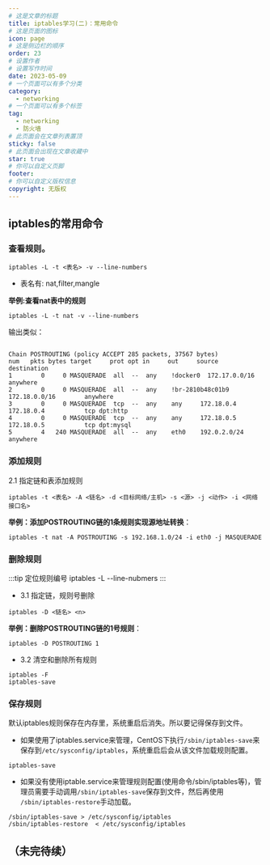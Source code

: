 ```yaml
---
# 这是文章的标题
title: iptables学习(二)：常用命令
# 这是页面的图标
icon: page
# 这是侧边栏的顺序
order: 23
# 设置作者
# 设置写作时间
date: 2023-05-09
# 一个页面可以有多个分类
category:
  - networking
# 一个页面可以有多个标签
tag:
  - networking
  - 防火墙
# 此页面会在文章列表置顶
sticky: false
# 此页面会出现在文章收藏中
star: true
# 你可以自定义页脚
footer: 
# 你可以自定义版权信息
copyright: 无版权
---
```





## iptables的常用命令

### 查看规则。

```shell
iptables -L -t <表名> -v --line-numbers
```
- 表名有: nat,filter,mangle

**举例:查看nat表中的规则**
```shell
iptables -L -t nat -v --line-numbers
```

输出类似：
```plain

Chain POSTROUTING (policy ACCEPT 285 packets, 37567 bytes)
num   pkts bytes target     prot opt in     out     source               destination
1        0     0 MASQUERADE  all  --  any    !docker0  172.17.0.0/16        anywhere
2        0     0 MASQUERADE  all  --  any    !br-2810b48c01b9  172.18.0.0/16        anywhere
3        0     0 MASQUERADE  tcp  --  any    any     172.18.0.4           172.18.0.4           tcp dpt:http
4        0     0 MASQUERADE  tcp  --  any    any     172.18.0.5           172.18.0.5           tcp dpt:mysql
5        4   240 MASQUERADE  all  --  any    eth0    192.0.2.0/24         anywhere
```

### 添加规则


2.1 指定链和表添加规则
``` shell
iptables -t <表名> -A <链名> -d <目标网络/主机> -s <源> -j <动作> -i <网络接口名>
```
**举例：添加POSTROUTING链的1条规则实现源地址转换**：
```
iptables -t nat -A POSTROUTING -s 192.168.1.0/24 -i eth0 -j MASQUERADE
```


### 删除规则

:::tip 定位规则编号
iptables -L --line-nubmers
:::

- 3.1 指定链，规则号删除
``` shell
iptables -D <链名> <n>
```
**举例：删除POSTROUTING链的1号规则**：
```shell
iptables -D POSTROUTING 1
```
- 3.2 清空和删除所有规则

```shell
iptables -F
iptables-save
```

### 保存规则

默认iptables规则保存在内存里，系统重启后消失。所以要记得保存到文件。

- 如果使用了iptables.service来管理，CentOS下执行`/sbin/iptables-save`来保存到`/etc/sysconfig/iptables`，系统重启后会从该文件加载规则配置。
```shell
iptables-save 
```

- 如果没有使用iptable.service来管理规则配置(使用命令/sbin/iptables等)，管理员需要手动调用`/sbin/iptables-save`保存到文件，然后再使用` /sbin/iptables-restore`手动加载。

``` shell
/sbin/iptables-save > /etc/sysconfig/iptables
/sbin/iptables-restore  < /etc/sysconfig/iptables
```

## （未完待续）

